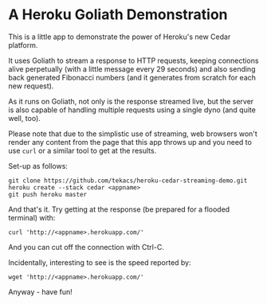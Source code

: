 # A Heroku Goliath Demonstration

This is a little app to demonstrate the power of Heroku's new Cedar platform.

It uses Goliath to stream a response to HTTP requests, keeping connections alive perpetually (with a little message every 29 seconds) and also sending back generated Fibonacci numbers (and it generates from scratch for each new request).

As it runs on Goliath, not only is the response streamed live, but the server is also capable of handling multiple requests using a single dyno (and quite well, too).

Please note that due to the simplistic use of streaming, web browsers won't render any content from the page that this app throws up and you need to use `curl` or a similar tool to get at the results.

Set-up as follows:

	git clone https://github.com/tekacs/heroku-cedar-streaming-demo.git
	heroku create --stack cedar <appname>
	git push heroku master

And that's it. Try getting at the response (be prepared for a flooded terminal) with:

	curl 'http://<appname>.herokuapp.com/'

And you can cut off the connection with Ctrl-C.

Incidentally, interesting to see is the speed reported by:

	wget 'http://<appname>.herokuapp.com/'

Anyway - have fun!
